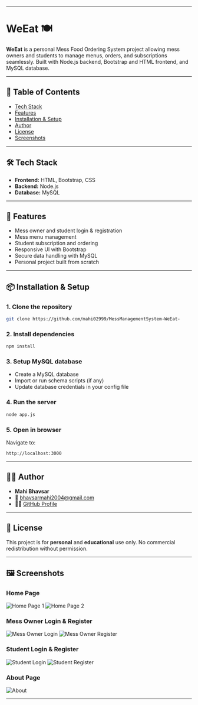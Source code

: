 
---


# WeEat 🍽️

**WeEat** is a personal Mess Food Ordering System project allowing mess owners and students to manage menus, orders, and subscriptions seamlessly. Built with Node.js backend, Bootstrap and HTML frontend, and MySQL database.

---

## 📌 Table of Contents

- [Tech Stack](#-tech-stack)
- [Features](#-features)
- [Installation & Setup](#-installation--setup)
- [Author](#-author)
- [License](#-license)
- [Screenshots](#-screenshots)

---

## 🛠️ Tech Stack

- **Frontend:** HTML, Bootstrap, CSS  
- **Backend:** Node.js  
- **Database:** MySQL  

---

## 🚀 Features

- Mess owner and student login & registration  
- Mess menu management  
- Student subscription and ordering  
- Responsive UI with Bootstrap  
- Secure data handling with MySQL  
- Personal project built from scratch  

---

## 📦 Installation & Setup

### 1. Clone the repository

```bash
git clone https://github.com/mahi02999/MessManagementSystem-WeEat-


````

### 2. Install dependencies

```bash
npm install
```

### 3. Setup MySQL database

* Create a MySQL database
* Import or run schema scripts (if any)
* Update database credentials in your config file

### 4. Run the server

```bash
node app.js
```

### 5. Open in browser

Navigate to:

```
http://localhost:3000
```

---

## 🙋‍♂️ Author

* **Mahi Bhavsar**
* 📧 [bhavsarmahi2004@gmail.com](mailto:bhavsarmahi2004@gmail.com)
* 🧑‍💻 [GitHub Profile](https://github.com/mahi02999)

---

## 📄 License

This project is for **personal** and **educational** use only. No commercial redistribution without permission.

---

## 🖼️ Screenshots

### Home Page

![Home Page 1](screenshots/index1.png)
![Home Page 2](screenshots/index2.png)

### Mess Owner Login & Register

![Mess Owner Login](screenshots/mlogin.png)
![Mess Owner Register](screenshots/mregister.png)

### Student Login & Register

![Student Login](screenshots/slogin.png)
![Student Register](screenshots/sregister.png)

### About Page

![About](screenshots/about.png)

---




